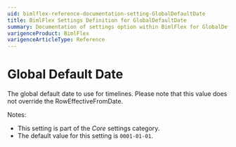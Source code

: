 ```yaml
---
uid: bimlflex-reference-documentation-setting-GlobalDefaultDate
title: BimlFlex Settings Definition for GlobalDefaultDate
summary: Documentation of settings option within BimlFlex for GlobalDefaultDate
varigenceProduct: BimlFlex
varigenceArticleType: Reference
---
```


# Global Default Date

The global default date to use for timelines. Please note that this value does not override the RowEffectiveFromDate.

Notes:

* This setting is part of the *Core* settings category.
* The default value for this setting is `0001-01-01`.